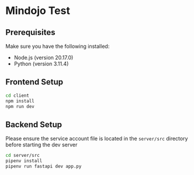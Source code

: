 # Mindojo Test

## Prerequisites

Make sure you have the following installed:

- Node.js (version 20.17.0)
- Python (version 3.11.4)

## Frontend Setup

```bash
cd client
npm install
npm run dev
```

## Backend Setup

Please ensure the service account file is located in the `server/src` directory before starting the dev server

```bash
cd server/src
pipenv install
pipenv run fastapi dev app.py
```

